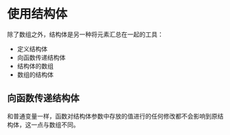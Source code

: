 # 使用结构体

除了数组之外，结构体是另一种将元素汇总在一起的工具：

- 定义结构体
- 向函数传递结构体
- 结构体的数组
- 数组的结构体

## 向函数传递结构体

和普通变量一样，函数对结构体参数中存放的值进行的任何修改都不会影响到原结构体，这一点与数组不同。

